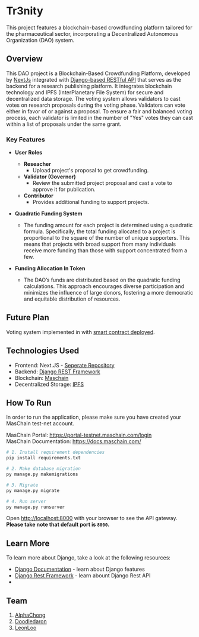 # Tr3nity
This project features a blockchain-based crowdfunding platform tailored for the pharmaceutical sector, incorporating a Decentralized Autonomous Organization (DAO) system.

## Overview
This DAO project is a Blockchain-Based Crowdfunding Platform, developed by [NextJs](https://github.com/leonnloo/tr3nity-web) integrated with [Django-based RESTful API](https://github.com/alpha031117/tr3nity_backend) that serves as the backend for a research publishing platform. It integrates blockchain technology and IPFS (InterPlanetary File System) for secure and decentralized data storage. The voting system allows validators to cast votes on research proposals during the voting phase. Validators can vote either in favor of or against a proposal. To ensure a fair and balanced voting process, each validator is limited in the number of "Yes" votes they can cast within a list of proposals under the same grant.



### Key Features
- **User Roles**
  - **Reseacher**
    - Upload project's proposal to get crowdfunding.
  - **Validator (Governor)**
      - Review the submitted project proposal and cast a vote to approve it for publication.
  - **Contributor**
      - Provides additional funding to support projects.

- **Quadratic Funding System**
  - The funding amount for each project is determined using a quadratic formula. Specifically, the total funding allocated to a project is proportional to the square of the number of unique supporters. This means that projects with broad support from many individuals receive more funding than those with support concentrated from a few.

- **Funding Allocation In Token**
  - The DAO’s funds are distributed based on the quadratic funding calculations. This approach encourages diverse participation and minimizes the influence of large donors, fostering a more democratic and equitable distribution of resources.

## Future Plan
Voting system implemented in with [smart contract deployed](https://github.com/leonnloo/tr3nity-smart-contracts).

## Technologies Used
- Frontend: Next.JS - [Seperate Repository](https://github.com/leonnloo/tr3nity-web)
- Backend: [Django REST Framework](https://www.django-rest-framework.org/)
- Blockchain: [Maschain]([https://docs.maschain.com/](https://www.maschain.com/))
- Decentralized Storage: [IPFS](https://ipfs.tech/)

## How To Run
In order to run the application, please make sure you have created your MasChain test-net account.<br />

MasChain Portal: https://portal-testnet.maschain.com/login<br />
MasChain Documentation: https://docs.maschain.com/

```bash
# 1. Install requirement dependencies
pip install requirements.txt

# 2. Make database migration
py manage.py makemigrations

# 3. Migrate
py manage.py migrate

# 4. Run server
py manage.py runserver
```
Open [http://localhost:8000](http://localhost:8000) with your browser to see the API gateway.
**Please take note that default port is ``8000``.**

## Learn More

To learn more about Django, take a look at the following resources:
- [Django Documentation](https://www.djangoproject.com/) - learn about Django features
- [Django Rest Framework](https://www.django-rest-framework.org/) - learn abount Django Rest API
- 
## Team
1. [AlphaChong](https://github.com/alpha031117)
2. [Doodledaron](https://github.com/doodledaron)
3. [LeonLoo](https://github.com/leonnloo)
